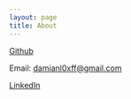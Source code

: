 ```yaml
---
layout: page
title: About
---
```

[Github](https://github.com/DamoNeer)

Email: damianl0xff@gmail.com

[LinkedIn](https://www.linkedin.com/in/damian-l-805b0420a/)
